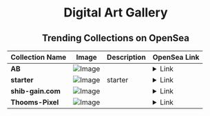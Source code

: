 <div align="center">

# Digital Art Gallery

## Trending Collections on OpenSea

| Collection Name                       | Image                                                                                     | Description                       | OpenSea Link                                                                                          |
|---------------------------------------|-------------------------------------------------------------------------------------------|-----------------------------------|--------------------------------------------------------------------------------------------------------|
| **AB** | ![Image](https://i.seadn.io/s/raw/files/2e51f0ced806697ab50f64bcf41b01fe.jpg?w=500&auto=format?w=200&auto=format) |  | <details><summary>Link</summary>[AB](https://opensea.io/collection/ab-4312)</details> |
| **starter** | ![Image](https://i.seadn.io/s/raw/files/ece617bea0e3e627f9432ff85b11749c.jpg?w=500&auto=format?w=200&auto=format) | starter | <details><summary>Link</summary>[starter](https://opensea.io/collection/starter-26)</details> |
| **shib-gain.com** | ![Image](https://i.seadn.io/s/raw/files/3dc3aba347aa4a86c628d3ca81b9c220.png?w=500&auto=format?w=200&auto=format) |  | <details><summary>Link</summary>[shib-gain.com](https://opensea.io/collection/shib-gain-com-8)</details> |
| **Thooms-Pixel** | ![Image](https://i.seadn.io/s/raw/files/fb924180cf3d0b14d869200526de1f6f.png?w=500&auto=format?w=200&auto=format) |  | <details><summary>Link</summary>[Thooms-Pixel](https://opensea.io/collection/thooms-pixel)</details> |

</div>